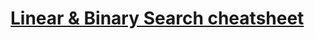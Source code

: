 # [Linear & Binary Search cheatsheet](https://www.codecademy.com/learn/search-algorithms/modules/linear-binary-search/cheatsheet)
